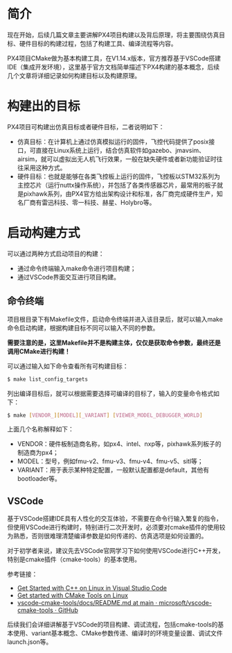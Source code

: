 # 简介

现在开始，后续几篇文章主要讲解PX4项目构建以及背后原理，将主要围绕仿真目标、硬件目标的构建过程，包括了构建工具、编译流程等内容。

PX4项目CMake做为基本构建工具，在V1.14.x版本，官方推荐基于VSCode搭建IDE（集成开发环境），这里基于官方文档简单描述下PX4构建的基本概念，后续几个文章将详细记录如何构建目标以及构建原理。

# 构建出的目标

PX4项目可构建出仿真目标或者硬件目标，二者说明如下：

- 仿真目标：在计算机上通过仿真模拟运行的固件，飞控代码提供了posix接口，可直接在Linux系统上运行，结合仿真软件如gazebo、jmavsim、airsim，就可以虚拟出无人机飞行效果，一般在缺失硬件或者新功能验证时往往采用这种方式。
- 硬件目标：也就是能够在各类飞控板上运行的固件，飞控板以STM32系列为主控芯片（运行nuttx操作系统），并包括了各类传感器芯片，最常用的板子就是pixhawk系列，由PX4官方给出架构设计和标准，各厂商完成硬件生产，知名厂商有雷迅科技、零一科技、赫星、Holybro等。

# 启动构建方式

可以通过两种方式启动项目的构建：

- 通过命令终端输入make命令进行项目构建；
- 通过VSCode界面交互进行项目构建。

## 命令终端

项目根目录下有Makefile文件，启动命令终端并进入该目录后，就可以输入make命令启动构建，根据构建目标不同可以输入不同的参数。

**需要注意的是，这里Makefile并不是构建主体，仅仅是获取命令参数，最终还是调用CMake进行构建！**

可以通过输入如下命令查看所有可构建目标：

```bash
$ make list_config_targets
```

列出编译目标后，就可以根据需要选择可编译的目标了，输入的变量命令格式如下：

```bash
$ make [VENDOR_][MODEL][_VARIANT] [VIEWER_MODEL_DEBUGGER_WORLD]
```

上面几个名称解释如下：

- VENDOR：硬件板制造商名称，如px4、intel、nxp等，pixhawk系列板子的制造商为px4；
- MODEL：型号，例如fmu-v2、fmu-v3、fmu-v4、fmu-v5、sitl等；
- VARIANT：用于表示某种特定配置，一般默认配置都是default，其他有bootloader等。

## VSCode

基于VSCode搭建IDE具有人性化的交互体验，不需要在命令行输入繁复的指令，但使用VSCode进行构建时，特别进行二次开发时，必须要对cmake插件的使用较为熟悉，否则很难理清楚编译参数是如何传递的、仿真选项是如何设置的。

对于初学者来说，建议先去VSCode官网学习下如何使用VSCode进行C++开发，特别是cmake插件（cmake-tools）的基本使用。

参考链接：

- [Get Started with C++ on Linux in Visual Studio Code](https://code.visualstudio.com/docs/cpp/config-linux)
- [Get started with CMake Tools on Linux](https://code.visualstudio.com/docs/cpp/cmake-linux)
- [vscode-cmake-tools/docs/README.md at main · microsoft/vscode-cmake-tools · GitHub](https://github.com/microsoft/vscode-cmake-tools/blob/main/docs/README.md)



后续我们会详细讲解基于VSCode的项目构建、调试流程，包括cmake-tools的基本使用、variant基本概念、CMake参数传递、编译时的环境变量设置、调试文件launch.json等。

